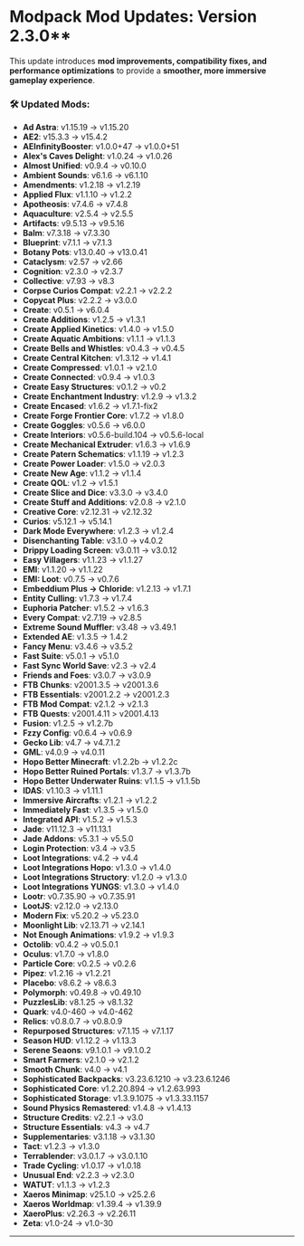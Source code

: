 # **Modpack Mod Updates**: Version 2.3.0** 

This update introduces **mod improvements, compatibility fixes, and performance optimizations** to provide a **smoother, more immersive gameplay experience**.  
### 🛠 **Updated Mods:**  
- **Ad Astra**: v1.15.19 → v1.15.20
- **AE2**: v15.3.3 → v15.4.2
- **AEInfinityBooster**: v1.0.0+47 → v1.0.0+51
- **Alex's Caves Delight**: v1.0.24 → v1.0.26
- **Almost Unified**: v0.9.4 → v0.10.0
- **Ambient Sounds**: v6.1.6 → v6.1.10   
- **Amendments**: v1.2.18 → v1.2.19
- **Applied Flux**: v1.1.10 → v1.2.2
- **Apotheosis**: v7.4.6 → v7.4.8
- **Aquaculture**: v2.5.4 → v2.5.5
- **Artifacts**: v9.5.13 → v9.5.16
- **Balm**: v7.3.18 → v7.3.30  
- **Blueprint**: v7.1.1 → v7.1.3
- **Botany Pots**: v13.0.40 → v13.0.41  
- **Cataclysm**: v2.57 → v2.66  
- **Cognition**: v2.3.0 → v2.3.7  
- **Collective**: v7.93 → v8.3
- **Corpse Curios Compat**: v2.2.1 → v2.2.2  
- **Copycat Plus**: v2.2.2 → v3.0.0
- **Create**: v0.5.1 → v6.0.4  
- **Create Additions**: v1.2.5 → v1.3.1  
- **Create Applied Kinetics**: v1.4.0 → v1.5.0  
- **Create Aquatic Ambitions**: v1.1.1 → v1.1.3  
- **Create Bells and Whistles**: v0.4.3 → v0.4.5 
- **Create Central Kitchen**: v1.3.12 → v1.4.1  
- **Create Compressed**: v1.0.1 → v2.1.0  
- **Create Connected**: v0.9.4 → v1.0.3   
- **Create Easy Structures**: v0.1.2 → v0.2  
- **Create Enchantment Industry**: v1.2.9 → v1.3.2  
- **Create Encased**: v1.6.2 → v1.7.1-fix2
- **Create Forge Frontier Core**: v1.7.2 → v1.8.0   
- **Create Goggles**: v0.5.6 → v6.0.0  
- **Create Interiors**: v0.5.6-build.104 → v0.5.6-local  
- **Create Mechanical Extruder**: v1.6.3 → v1.6.9
- **Create Patern Schematics**: v1.1.19 → v1.2.3   
- **Create Power Loader**: v1.5.0 → v2.0.3  
- **Create New Age**: v1.1.2 → v1.1.4  
- **Create QOL**: v1.2 → v1.5.1 
- **Create Slice and Dice**: v3.3.0 → v3.4.0  
- **Create Stuff and Additions**: v2.0.8 → v2.1.0
- **Creative Core**: v2.12.31 → v2.12.32 
- **Curios**: v5.12.1 → v5.14.1
- **Dark Mode Everywhere**: v1.2.3 → v1.2.4 
- **Disenchanting Table**: v3.1.0 → v4.0.2
- **Drippy Loading Screen**: v3.0.11 → v3.0.12
- **Easy Villagers**: v1.1.23 → v1.1.27
- **EMI**: v1.1.20 → v1.1.22
- **EMI: Loot**: v0.7.5 → v0.7.6
- **Embeddium Plus → Chloride**: v1.2.13 → v1.7.1
- **Entity Culling**: v1.7.3 → v1.7.4
- **Euphoria Patcher**: v1.5.2 → v1.6.3  
- **Every Compat**: v2.7.19 → v2.8.5  
- **Extreme Sound Muffler**: v3.48 → v3.49.1
- **Extended AE**: v1.3.5 → 1.4.2
- **Fancy Menu**: v3.4.6 → v3.5.2
- **Fast Suite**: v5.0.1 → v5.1.0
- **Fast Sync World Save**: v2.3 → v2.4 
- **Friends and Foes**: v3.0.7 → v3.0.9
- **FTB Chunks**: v2001.3.5 → v2001.3.6
- **FTB Essentials**: v2001.2.2 → v2001.2.3
- **FTB Mod Compat**: v2.1.2 → v2.1.3
- **FTB Quests**: v2001.4.11 > v2001.4.13
- **Fusion**: v1.2.5 → v1.2.7b  
- **Fzzy Config**: v0.6.4 → v0.6.9
- **Gecko Lib**: v4.7 → v4.7.1.2
- **GML**: v4.0.9 → v4.0.11
- **Hopo Better Minecraft**: v1.2.2b → v1.2.2c
- **Hopo Better Ruined Portals**: v1.3.7 → v1.3.7b
- **Hopo Better Underwater Ruins**: v1.1.5 → v1.1.5b
- **IDAS**: v1.10.3 → v1.11.1
- **Immersive Aircrafts**: v1.2.1 → v1.2.2  
- **Immediately Fast**: v1.3.5 → v1.5.0
- **Integrated API**: v1.5.2 → v1.5.3  
- **Jade**: v11.12.3 → v11.13.1  
- **Jade Addons**: v5.3.1 → v5.5.0  
- **Login Protection**: v3.4 → v3.5
- **Loot Integrations**: v4.2 → v4.4
- **Loot Integrations Hopo**: v1.3.0 → v1.4.0
- **Loot Integrations Structory**: v1.2.0 → v1.3.0
- **Loot Integrations YUNGS**: v1.3.0 → v1.4.0
- **Lootr**: v0.7.35.90 → v0.7.35.91
- **LootJS**: v2.12.0 → v2.13.0
- **Modern Fix**: v5.20.2 → v5.23.0
- **Moonlight Lib**: v2.13.71 → v2.14.1
- **Not Enough Animations**: v1.9.2 → v1.9.3
- **Octolib**: v0.4.2 → v0.5.0.1
- **Oculus**: v1.7.0 → v1.8.0
- **Particle Core**: v0.2.5 → v0.2.6 
- **Pipez**: v1.2.16 → v1.2.21
- **Placebo**: v8.6.2 → v8.6.3
- **Polymorph**: v0.49.8 → v0.49.10  
- **PuzzlesLib**: v8.1.25 → v8.1.32
- **Quark**: v4.0-460 → v4.0-462
- **Relics**: v0.8.0.7 → v0.8.0.9
- **Repurposed Structures**: v7.1.15 → v7.1.17  
- **Season HUD**: v1.12.2 → v1.13.3
- **Serene Seaons**: v9.1.0.1 → v9.1.0.2
- **Smart Farmers**: v2.1.0 → v2.1.2  
- **Smooth Chunk**: v4.0 → v4.1
- **Sophisticated Backpacks**: v3.23.6.1210 → v3.23.6.1246 
- **Sophisticated Core**: v1.2.20.894 → v1.2.63.993
- **Sophisticated Storage**: v1.3.9.1075 → v1.3.33.1157
- **Sound Physics Remastered**: v1.4.8 → v1.4.13  
- **Structure Credits**: v2.2.1 → v3.0 
- **Structure Essentials**: v4.3 → v4.7  
- **Supplementaries**: v3.1.18 → v3.1.30
- **Tact**: v1.2.3 → v1.3.0  
- **Terrablender**: v3.0.1.7 → v3.0.1.10
- **Trade Cycling**: v1.0.17 → v1.0.18
- **Unusual End**: v2.2.3 → v2.3.0   
- **WATUT**: v1.1.3 → v1.2.3
- **Xaeros Minimap**: v25.1.0 → v25.2.6
- **Xaeros Worldmap**: v1.39.4 → v1.39.9
- **XaeroPlus**: v2.26.3 → v2.26.11
- **Zeta**: v1.0-24 → v1.0-30  
---